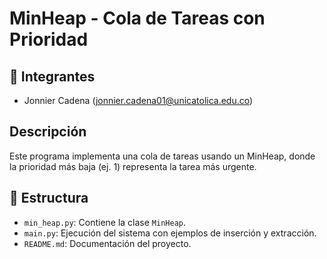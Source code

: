 # MinHeap - Cola de Tareas con Prioridad

## 👥 Integrantes
- Jonnier Cadena (jonnier.cadena01@unicatolica.edu.co)

##  Descripción
Este programa implementa una cola de tareas usando un MinHeap, donde la prioridad más baja (ej. 1) representa la tarea más urgente.

## 🧩 Estructura
- `min_heap.py`: Contiene la clase `MinHeap`.
- `main.py`: Ejecución del sistema con ejemplos de inserción y extracción.
- `README.md`: Documentación del proyecto.


